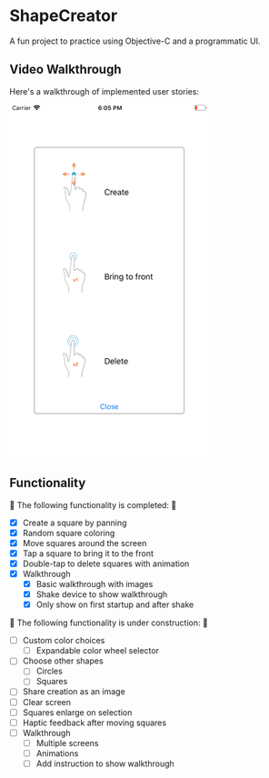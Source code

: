 # ShapeCreator  

A fun project to practice using Objective-C and a programmatic UI.

## Video Walkthrough 

Here's a walkthrough of implemented user stories:

![Walkthrough](https://github.com/bzsinger/ShapeCreator/blob/master/gifs/walkthrough.gif)

## Functionality

🎉 The following functionality is completed: 🎉

- [X] Create a square by panning
- [X] Random square coloring
- [X] Move squares around the screen
- [X] Tap a square to bring it to the front
- [X] Double-tap to delete squares with animation
- [X] Walkthrough
    - [X] Basic walkthrough with images
    - [X] Shake device to show walkthrough
    - [X] Only show on first startup and after shake

🚫 The following functionality is under construction: 🔨

- [ ] Custom color choices
    - [ ] Expandable color wheel selector
- [ ] Choose other shapes
    - [ ] Circles
    - [ ] Squares
- [ ] Share creation as an image
- [ ] Clear screen
- [ ] Squares enlarge on selection
- [ ] Haptic feedback after moving squares
- [ ] Walkthrough
    - [ ] Multiple screens
    - [ ] Animations
    - [ ] Add instruction to show walkthrough
